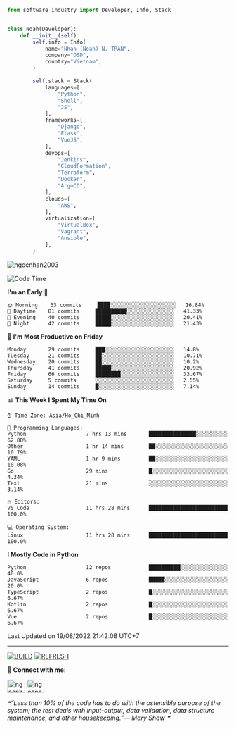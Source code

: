 ```python
from software_industry import Developer, Info, Stack


class Noah(Developer):
    def __init__(self):
        self.info = Info(
            name="Nhan (Noah) N. TRAN",
            company="OSD",
            country="Vietnam",
        )

        self.stack = Stack(
            languages=[
                "Python",
                "Shell",
                "JS",
            ],
            frameworks=[
                "Django",
                "Flask",
                "VueJS",
            ],
            devops=[
                "Jenkins",
                "CloudFormation",
                "Terraform",
                "Docker",
                "ArgoCD",
            ],
            clouds=[
                "AWS",
            ],
            virtualization=[
                "VirtualBox",
                "Vagrant",
                "Ansible",
            ],
        )
```
<img src="https://komarev.com/ghpvc/?username=ngocnhan2003&label=Profile%20views&color=0e75b6&style=flat" alt="ngocnhan2003" /> 

<!--START_SECTION:waka-->
![Code Time](http://img.shields.io/badge/Code%20Time-464%20hrs%2014%20mins-blue)

**I'm an Early 🐤** 

```text
🌞 Morning    33 commits     ████░░░░░░░░░░░░░░░░░░░░░   16.84% 
🌆 Daytime    81 commits     ██████████░░░░░░░░░░░░░░░   41.33% 
🌃 Evening    40 commits     █████░░░░░░░░░░░░░░░░░░░░   20.41% 
🌙 Night      42 commits     █████░░░░░░░░░░░░░░░░░░░░   21.43%

```
📅 **I'm Most Productive on Friday** 

```text
Monday       29 commits     ███░░░░░░░░░░░░░░░░░░░░░░   14.8% 
Tuesday      21 commits     ██░░░░░░░░░░░░░░░░░░░░░░░   10.71% 
Wednesday    20 commits     ██░░░░░░░░░░░░░░░░░░░░░░░   10.2% 
Thursday     41 commits     █████░░░░░░░░░░░░░░░░░░░░   20.92% 
Friday       66 commits     ████████░░░░░░░░░░░░░░░░░   33.67% 
Saturday     5 commits      ░░░░░░░░░░░░░░░░░░░░░░░░░   2.55% 
Sunday       14 commits     █░░░░░░░░░░░░░░░░░░░░░░░░   7.14%

```


📊 **This Week I Spent My Time On** 

```text
⌚︎ Time Zone: Asia/Ho_Chi_Minh

💬 Programming Languages: 
Python                   7 hrs 13 mins       ███████████████░░░░░░░░░░   62.88% 
Other                    1 hr 14 mins        ██░░░░░░░░░░░░░░░░░░░░░░░   10.79% 
YAML                     1 hr 9 mins         ██░░░░░░░░░░░░░░░░░░░░░░░   10.08% 
Go                       29 mins             █░░░░░░░░░░░░░░░░░░░░░░░░   4.34% 
Text                     21 mins             ░░░░░░░░░░░░░░░░░░░░░░░░░   3.14%

🔥 Editors: 
VS Code                  11 hrs 28 mins      █████████████████████████   100.0%

💻 Operating System: 
Linux                    11 hrs 28 mins      █████████████████████████   100.0%

```

**I Mostly Code in Python** 

```text
Python                   12 repos            ██████████░░░░░░░░░░░░░░░   40.0% 
JavaScript               6 repos             █████░░░░░░░░░░░░░░░░░░░░   20.0% 
TypeScript               2 repos             █░░░░░░░░░░░░░░░░░░░░░░░░   6.67% 
Kotlin                   2 repos             █░░░░░░░░░░░░░░░░░░░░░░░░   6.67% 
Vue                      2 repos             █░░░░░░░░░░░░░░░░░░░░░░░░   6.67%

```



 Last Updated on 19/08/2022 21:42:08 UTC+7
<!--END_SECTION:waka-->

<hr>

[![BUILD](https://github.com/ngocnhan2003/ngocnhan2003/actions/workflows/001_build.yml/badge.svg)](https://github.com/ngocnhan2003/ngocnhan2003/actions/workflows/001_build.yml)
[![REFRESH](https://github.com/ngocnhan2003/ngocnhan2003/actions/workflows/002_refresh.yml/badge.svg)](https://github.com/ngocnhan2003/ngocnhan2003/actions/workflows/002_refresh.yml)

🔗 **Connect with me:**

<a href="https://linkedin.com/in/ngocnhan2003" target="blank"><img align="center" src="https://raw.githubusercontent.com/rahuldkjain/github-profile-readme-generator/master/src/images/icons/Social/linked-in-alt.svg" alt="ngocnhan2003" height="30" width="40" /></a>
<a href="https://instagram.com/ngocnhan2003" target="blank"><img align="center" src="https://raw.githubusercontent.com/rahuldkjain/github-profile-readme-generator/master/src/images/icons/Social/instagram.svg" alt="ngocnhan2003" height="30" width="40" /></a>


<!--STARTS_HERE_QUOTE_README-->
<i>❝“Less than 10% of the code has to do with the ostensible purpose of the system; the rest deals with input-output, data validation, data structure maintenance, and other housekeeping.”— Mary Shaw   ❞</i>
<!--ENDS_HERE_QUOTE_README-->